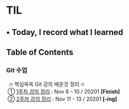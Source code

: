 # TIL
## • Today, I record what I learned

## Table of Contents

<h3><strong>Git 수업</strong></h3>
&nbsp; 🔥&nbsp;핵심쏙쏙 Git 강의 배운것 정리&nbsp;🔥 <br/>
&nbsp;① <a href="https://code-source.tistory.com/89" target="_blank">1주차 강의 정리</a> : Nov 8 - 10 / 20201 <strong>[Finish]</strong> <br/>
&nbsp;② <a href="#">2주차 강의 정리</a> : Nov 11 - 13 / 20201 <strong>[-ing]</strong>
